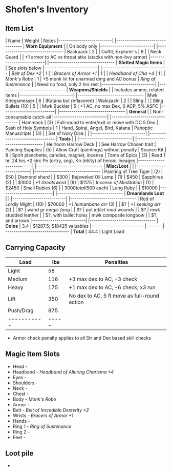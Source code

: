 # Shofen's Inventory
## Item List
| Name                     | Weight | Notes
|--------------------------|        |--------------------------------
| **Worn Equipment**       |        | On body only
|--------------------------|        |--------------------------------
| Backpack                 |   2    |
| Outfit, Explorer's       |   8    |
| Neck Guard               |        | +1 armor to AC vs throat atks (stacks with non-hvy armor)
|--------------------------|        |--------------------------------
| **Slotted Magic Items**  |        | See slots below
|--------------------------|        |--------------------------------
| *Belt of Dex +2*         |   1    |
| *Bracers of Armor +1*    |   1    |
| *Headband of Cha +4*     |   1    |
| *Monk's Robe*            |   1    | +5 monk lvl for unarmed dmg and AC bonus
| *Ring of Sustenance*     |        | Need no food, only 2 hrs rest
|--------------------------|        |--------------------------------
| **Weapons/Shields**      |        | Includes ammo, related items
|--------------------------|        |--------------------------------
| Mwk Kriegsmesser         |   6    | (Katana but reflavored)
| Wakizashi                |   2    |
| Sling                    |        |
| Sling Bullets (10)       |   5    |
| Mwk Buckler              |   5    | +1 AC, no max Dex, 0 ACP, 5% ASFC
|--------------------------|        |--------------------------------
| **General**              |        | Non-consumable catch-all
|--------------------------|        |--------------------------------
| Hammock                  |  (3)   | Full-round to enter/exit or move with DC 5 Dex
| Sash of Holy Symbols     |   1    | Hand, Spiral, Angel, Bird, Katana
| Panoptic Manuscripts     |  (4)   |
| Set of Ivory Dice        |        |
|--------------------------|        |--------------------------------
| **Tools**                |        |
|--------------------------|        |--------------------------------
| Heirloom Harrow Deck     |        | See Harrow Chosen trait
| Painting Supplies        |  (5)   | Allow Craft (paintings) without penalty
| Seance Kit               |   8    | Spirit planchette, candles, magnet, incense
| Tome of Epics            |  (3)   | Read 1 hr, 24 hrs +2 circ Pe (ortry, sng), Kn (nblty) of heroic lineages
|--------------------------|        |--------------------------------
| **Misc/Loot**            |        |
|--------------------------|        |--------------------------------
| Painting of Tree Tiger   |  (2)   |    $50
| Diamond shard            |        |   $300
| Bejeweled Oil Lamp       |  (1)   |   $450
| Sapphires (2)            |        |  $1000
| *+1 Greatsword*          |  (8)   |  $1175
| *Incense of Meditation*  |  (1)   |  $2450
| Small Rubies (6)         |        |  $3000 total ($500 each)
| Leng Ruby                |        | $10000
|--------------------------|        |--------------------------------
| **Dreamlands Loot**      |        |
|--------------------------|        |--------------------------------
| Rod of Lordly Might      | (10)   | $70000
| *+1 humanbane arr* (3)   |        | $?
| *+1 seeking arr* (2)     |        | $?
| wand *gr magic fang*     |        | $?
| pot *inflict mod wounds* |        | $?
| mwk studded leather      |        | $?, with bullet holes
| mwk composite longbow    |        | $?, and arrows
|--------------------------|        |--------------------------------
| **Coins**                |   3.4  | $1287.5; $18425 valuables
|--------------------------|--------|--------------------------------
| **Total**                |  44.4  | Light Load

## Carrying Capacity
| Load      | lbs | Penalties
|-----------|-----|------------
| Light     |  58 |
| Medium    | 116 | +3 max dex to AC, -3 check
| Heavy     | 175 | +1 max dex to AC, -6 check, x3 run
| Lift      | 350 | No dex to AC, 5 ft move as full-round action
| Push/Drag | 875 |
|-----------|-----|
* Armor check penalty applies to all Str and Dex based skill checks

## Magic Item Slots
- Head      -
- Headband  - *Headband of Alluring Charisma +4*
- Eyes      -
- Shoulders -
- Neck      -
- Chest     -
- Body      - *Monk's Robe*
- Armor     -
- Belt      - *Belt of Incredible Dexterity +2*
- Wrists    - *Bracers of Armor +1*
- Hands     -
- Ring 1    - *Ring of Sustenance*
- Ring 2    -
- Feet      -

## Loot pile
- 

